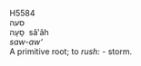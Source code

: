 <body>
  <p>H5584<br>  סעה  <br> סָעָה  ‎  sâ‛âh  <br><i>saw-aw‘ </i><br>A primitive root; to <i>rush: - </i>storm.<br></p>
 </body>